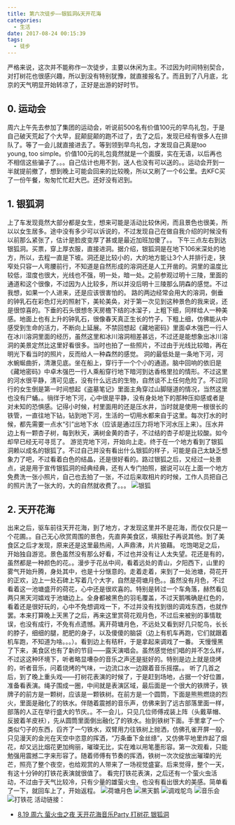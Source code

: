 ```yaml
---
title: 第六次徒步——银狐洞&天开花海
categories:
  - 生活
date: 2017-08-24 00:15:39
tags:
  - 徒步
---
```


严格来说，这次并不能称作一次徒步，主要以休闲为主。不过因为时间特别契合，对打树花也很感兴趣，所以到没有特别犹豫，就直接报名了。而且到了八月底，北京的天气明显开始转凉了，正好是出游的好时节。

<!-- more -->

0\. 运动会
-------

周六上午先去参加了集团的运动会，听说前500名有价值100元的早鸟礼包，于是自己破天荒起了个大早，屁颠屁颠的跑不过了，去了之后，发现已经有很多人在排队了。等了一会儿就直接进去了。等到领到早鸟礼包，才发现自己真是too young, too simple。价值100元的礼包竟然就是一个面膜，实在无语，以后再也不相信这些骗子了。。。自己估计也用不到，送人也没有可以送的。。运动会开到一半就提前撤了，想到晚上可能会回来的比较晚，所以又刷了一个6公里。去KFC买了一份午餐，匆匆忙忙赶大巴。还好没有迟到。

1\. 银狐洞
-------

上了车发现竟然大部分都是女生，想来可能是活动比较休闲，而且景色也很美，所以以女生居多。途中没有多少可以诉说的，不过发现自己在做自我介绍的时候没有以前那么紧张了，估计是脸皮变厚了甚或是最近加班加傻了。。 下午三点左右到达银狐洞。买票，穿上厚衣服，直接进洞。据介绍，银狐洞是在地下106米深处的地方，所以，去程一直是下坡。洞还是比较小的，大的地方能让3个人并排行走，狭窄处只容一人弯腰前行，不知道是自然形成的溶洞还是人工开凿的。洞里的温度比较低，湿度也很大，光线也不强，明一处，暗一处。之前参观过明十三陵，里面的通道和这个很像，不过因为人比较多，所以并没后明十三陵那么阴森的感觉。不过我想，如果一个人进来，还是应该很害怕的。 路的两边经常会用大的溶洞，倒垂的钟乳石在彩色灯光的照射下，美轮美奂，对于第一次见到这种景色的我来说，还是很惊喜的。下垂的石头很想冬天房檐下结的冰溜子，上粗下细，同样给人一种美感。地面上也有上升的钟乳石，很像春天真正生长的竹子，下粗上细，仿佛能从中感受到生命的活力，不断向上延展。不禁回想起《藏地密码》里面卓木强巴一行人在冰川溶洞里面的经历，虽然这里和冰川溶洞相差甚远，不过还是能想象出冰川溶洞的美景定然比这里好看很多。当时也拍了一些照片，不过由于光线比较暗，再在明光下看当时的照片，反而给人一种森然的感觉。 洞的最低处是一条地下河，河水蜿蜒曲折，清澈见底。坐在船上，穿行于一个个小的通道。脑中回响的依旧是《藏地密码》中卓木强巴一行人乘船穿行地下暗河到达香格里拉的情形。不过这里的河水很平静，清可见底，没有什么远古的生物，自然谈不上任何危险了。不过同行的女生倒是第一时间想起《盗墓笔记》里面主角穿过山脚隧道的情况，当然这里也没有尸蛹。。徜徉于地下河，心中很是平静，没有身处地下的那种压抑感或者是对未知的恐惧感。记得小时候，村里面用的还是压水井，当时就是使用一根很长的铁管，一直往地下钻，钻到地下河，生活的一切用水都来自于这里。每次打水的时候，都先需要一点水“引”出地下水（应该是通过压力将地下河水压上来）。压水井边上有一颗杏子树，每到秋天，满树金黄的杏子，不过结的杏子却是比较酸。如今却早已经无可寻觅了。 游览完地下河，开始向上走。终于在一个地方看到了银狐洞赖以成名的银狐了。不过自己并没有看出什么银狐的样子，可能是自己太缺乏想象力了吧，不过看着白色的结晶，还是很好看的。路过银狐之后，又经过一处景点，说是用于宣传银狐洞的经典经典，还有人专门拍照，据说可以在上面一个地方免费洗一张小照片，自己也去拍了一张，不过后来取相片的时候，工作人员把自己的照片洗了一张大的，大的自然就收费了。。。 ![银狐](http://7xkqon.com1.z0.glb.clouddn.com/%E9%93%B6%E7%8B%90.jpg)

2\. 天开花海
--------

出来之后，驱车前往天开花海，到了地方，才发现这里并不是花海，而仅仅只是一个花圃。。自己无心欣赏周围的景色，先直奔美食区，填报肚子再说其他。到了美食区之后才发现，原来还是这里最热闹，人声鼎沸，片片狼藉。 吃饱喝足之后，开始独自游览。景色虽然没有那么好看，不过也并没有让人太失望。花还是有的，虽然都是一种颜色的花。。漫步于花丛中间，看着远处的青山，夕阳西下，山里的雾气开始升腾，身处其中，也是十分惬意的。走着走着，来到了一处池塘，荷花开的正欢，边上一处石碑上写着几个大字，自然是荷塘月色。。虽然没有月色，不过看着这一池塘盛开的荷花，心中还是很欢喜的。特别是转过一个车角落，赫然看见两只黑天河嬉戏于池塘边上。全身都被黑色的羽毛覆盖，不过天鹅嘴确是红色的，看着还是很好玩的，心中不免想调戏一下，不过并没有找到很的调戏东西，也就作罢。本来打算晚上天黑了之后，再来这里赏荷花观月色，不过后来被别的事情耽误，也没有成行，不免有点遗憾。离开荷塘月色，不远处又看到好几只鸵鸟，长长的脖子，细细的腿，肥肥的身子，以及傻傻的脑袋（边上有机车再跑，它们就跟着机车跑，不知道为啥。。。）。看到边上有秸秆，于是拿起来调戏了一番。 天慢慢黑了下来，美食区也有了新的节目——露天演唱会。虽然感觉他们唱的并不怎么样，不过这这种环境下，听者略显嘈杂的音乐之声还是挺好的。特别是边上就是烧烤的，听者音乐，问着烧烤的气味，一边流口水一边跟着音乐摇摆。。 听了几首之后，到了晚上重头戏——打树花表演的时候了，于是赶到场地，占据一个好位置，准备看表演。绳子围成一圈，中间就是表演区域，最后面是一个很大的铁牌子，铁牌子的前方是一颗树，应该是一颗铁树。在前方是一个圆筒，下面是熊熊燃烧的烈火，里面是融化了的铁水。伴随着震撼的音乐声，仿佛来到了远古部落里面一样，部落的人正在举行盛大的节庆。。不一会儿，只见几位师傅戎装上阵（头戴草帽、反披着羊皮袄），先从圆筒里面倒出融化了的铁水。抬到铁树下面。手里拿了一个类似勺子的东西，舀齐了一勺铁水，双臂用力往铁树上抛洒，仿佛孔雀开屏一般，只见漫天的金光在天空中恣意的挥洒，“万条垂下金丝绦”，又仿佛平地里炸起了烟花，却又远比烟花更加绚丽，璀璨无比，实在难以用笔墨形容。第一次观看，只能勉强用震撼二字来形容了。随着师傅有节奏的挥洒，铁树一次次绽放出璀璨的光芒，照亮了整个夜空，也给观赏的人带来了一场视觉盛宴。后来觉得，整个一天，有这十分钟的打铁花表演就很值了。 看完打铁花表演，之后还有一个萤火虫活动，不过由于天气比较冷，只有少量的雄萤火虫，也没有看出很大的美感。简单看了一下，就回车上了，开始返程。 ![荷塘月色](http://7xkqon.com1.z0.glb.clouddn.com/%E8%8D%B7%E5%A1%98%E6%9C%88%E8%89%B2.jpg) ![黑天鹅](http://7xkqon.com1.z0.glb.clouddn.com/%E9%BB%91%E5%A4%A9%E9%B9%85.jpg) ![调戏鸵鸟](http://7xkqon.com1.z0.glb.clouddn.com/%E8%B0%83%E6%88%8F%E9%B8%B5%E9%B8%9F.jpg) ![音乐会](http://7xkqon.com1.z0.glb.clouddn.com/%E9%9F%B3%E4%B9%90%E4%BC%9A.jpg) ![打铁花](http://7xkqon.com1.z0.glb.clouddn.com/%E6%89%93%E9%93%81%E8%8A%B1.jpg) 活动链接：

*   [8.19 周六 萤火虫之夜 天开花海音乐Party 打树花 银狐洞](http://www.chnhikers.com/activity/view.jhtml?id=953)
